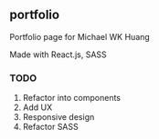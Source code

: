 ## portfolio
Portfolio page for Michael WK Huang

Made with React.js, SASS

### TODO
1. Refactor into components
2. Add UX
3. Responsive design
4. Refactor SASS